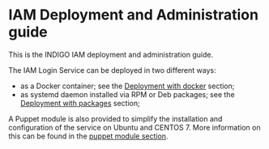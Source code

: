 # IAM Deployment and Administration guide

This is the INDIGO IAM deployment and administration guide.

The IAM Login Service can be deployed in two different ways:

 - as a Docker container; see the [Deployment with docker][docker-deployment]
   section;
 - as systemd daemon installed via RPM or Deb packages; see the [Deployment
   with packages][packages-deployment] section;

A Puppet module is also provided to simplify the installation and configuration
of the service on Ubuntu and CENTOS 7. More information on this can be found in
the [puppet module section][puppet].

[docker-deployment]: docker.md
[packages-deployment]: packages.md
[puppet]: puppet.md
